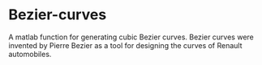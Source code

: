 # Bezier-curves
A matlab function for generating cubic Bezier curves. Bezier curves were invented by Pierre Bezier as a tool for designing the curves of Renault automobiles.
